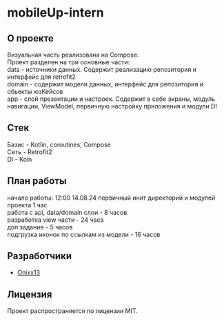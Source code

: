 # mobileUp-intern

## О проекте

Визуальная часть реализована на Compose. <br />
Проект разделен на три основные части: <br />
data - источники данных. Содержит реализацию репозитория и интерфейс для retrofit2 <br />
domain - содержит модели данных, интерфейс для репозитория и обьекты юзКейсов <br />
app - слой презентации и настроек. Содержит в себе экраны, модуль навигации, ViewModel, первичную настройку приложения и модули DI <br />

## Стек

Базис - Kotlin, coroutines, Compose <br />
Сеть - Retrofit2 <br />
DI - Koin <br />

## План работы

начало работы: 12:00 14.08.24
первичный инит директорий и модулей проекта 1 час <br />
работа с api, data/domain слои - 8 часов <br />
разработка view части - 24 часа <br />
доп задание - 5 часов <br />
подгрузка иконок по ссылкам из модели - 16 часов <br />

## Разработчики

- [Onixx13](https://github.com/Onixx-dev)

## Лицензия

Проект распространяется по лицензии MIT.
